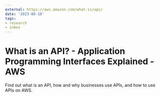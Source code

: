 ```yaml
---
external: https://aws.amazon.com/what-is/api/
date: '2023-08-18'
tags:
- research
- inbox
---
```


# What is an API? - Application Programming Interfaces Explained - AWS

Find out what is an API, how and why businesses use APIs, and how to use APIs on AWS.
